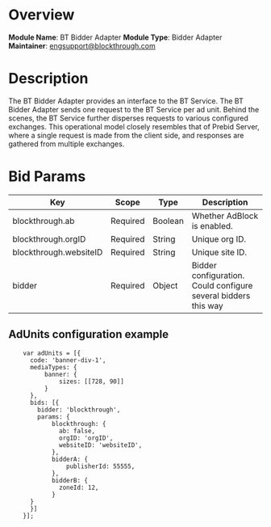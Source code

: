 # Overview

**Module Name**: BT Bidder Adapter
**Module Type**: Bidder Adapter  
**Maintainer**: engsupport@blockthrough.com

# Description

The BT Bidder Adapter provides an interface to the BT Service. The BT Bidder Adapter sends one request to the BT Service per ad unit. Behind the scenes, the BT Service further disperses requests to various configured exchanges. This operational model closely resembles that of Prebid Server, where a single request is made from the client side, and responses are gathered from multiple exchanges.

# Bid Params

| Key                    | Scope    | Type    | Description                                                    |
| ---------------------- | -------- | ------- | -------------------------------------------------------------- |
| blockthrough.ab        | Required | Boolean | Whether AdBlock is enabled.                                    |
| blockthrough.orgID     | Required | String  | Unique org ID.                                                 |
| blockthrough.websiteID | Required | String  | Unique site ID.                                                |
| bidder                 | Required | Object  | Bidder configuration. Could configure several bidders this way |

## AdUnits configuration example

```
    var adUnits = [{
      code: 'banner-div-1',
      mediaTypes: {
          banner: {
              sizes: [[728, 90]]
          }
      },
      bids: [{
        bidder: 'blockthrough',
        params: {
            blockthrough: {
              ab: false,
              orgID: 'orgID',
              websiteID: 'websiteID',
            },
            bidderA: {
                publisherId: 55555,
            },
            bidderB: {
              zoneId: 12,
            }
      }
      }]
    }];

```

